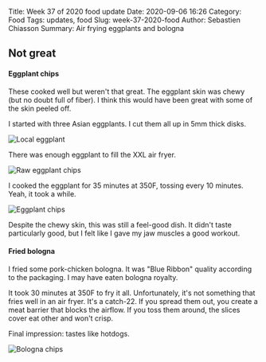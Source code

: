 Title: Week 37 of 2020 food update
Date: 2020-09-06 16:26
Category: Food
Tags: updates, food
Slug: week-37-2020-food
Author: Sebastien Chiasson
Summary: Air frying eggplants and bologna

## Not great

#### Eggplant chips

These cooked well but weren't that great. The eggplant skin was chewy (but no doubt full of fiber). I think this would have been great with some of the skin peeled off.

I started with three Asian eggplants. I cut them all up in 5mm thick disks.

![Local eggplant]({static}images/updates/37/20200831_172629.jpg)

There was enough eggplant to fill the XXL air fryer.

![Raw eggplant chips]({static}images/updates/37/20200831_173115.jpg)

I cooked the eggplant for 35 minutes at 350F, tossing every 10 minutes. Yeah, it took a while.

![Eggplant chips]({static}images/updates/37/20200831_181057.jpg)

Despite the chewy skin, this was still a feel-good dish. It didn't taste particularly good, but I felt like I gave my jaw muscles a good workout.

#### Fried bologna

I fried some pork-chicken bologna. It was "Blue Ribbon" quality according to the packaging. I may have eaten bologna royalty.

It took 30 minutes at 350F to fry it all. Unfortunately, it's not something that fries well in an air fryer. It's a catch-22. If you spread them out, you create a meat barrier that blocks the airflow. If you toss them around, the slices cover eat other and won't crisp.

Final impression: tastes like hotdogs.

![Bologna chips]({static}images/updates/37/20200902_190953.jpg)
